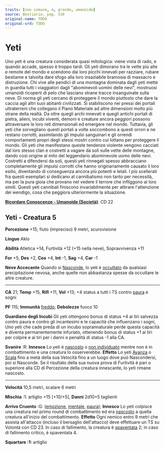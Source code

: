 ```yaml
---
traits: [non comune, n, grande, umanoide]
source: Bestiario, pag. 338
original-name: TODO
original-srd: TODO
---
```


# Yeti

Uno yeti è una creatura considerata quasi mitologica: viene vista di rado, e
quando accade, spesso è troppo tardi. Gli yeti dimorano tra le vette più alte e
remote del mondo e scendono dai loro picchi innevati per razziare, rubare
bestiame e talvolta dare sfogo alla loro insaziabile bramosia di massacro e
distruzione. Chi vive alle pendici di una montagna dominata dagli yeti mette in
guardia tutti i viaggiatori dagli "abominevoli uomini delle nevi", mostruosi
umanoidi ricoperti di pelo che lasciano strane tracce insanguinate sulla neve.
Di norma gli yeti cercano di proteggere il mondo piuttosto che dare la caccia
agli altri suoi abitanti civilizzati. Si stabiliscono nei pressi dei portali
ultraterreni che collegano il Piano Materiale ad altre dimensioni molto più
strane della realtà. Da oltre quegli archi innevati e quegli antichi portali di
pietra, alieni, incubi viventi, demoni e creature ancora peggiori possono
attraversare le loro reti dimensionali ed emergere nel mondo. Tuttavia, gli yeti
che sorvegliano questi portali a volte soccombono a questi orrori e ne restano
corrotti, assimilando gli impulsi sanguinari e gli orrendi comportamenti propri
degli stessi mostri contro cui lottano per proteggere il mondo. Gli yeti che
manifestano queste tendenze violente vengono cacciati dal loro stesso clan e
costretti a vagare da soli sulle vette delle montagne, dando così origine al
mito del leggendario abominevole uomo delle nevi. Costretti a difendersi da
soli, questi yeti rinnegati spesso abbracciano completamente gli impulsi
corrotti che hanno originariamente causato il loro esilio, diventando di
conseguenza ancora più potenti e letali. I più scellerati fra questi esemplari
si dedicano al cannibalismo non tanto per necessità, ma per la pura gioia che
provano nel vedere il terrore che infliggono ai loro simili. Questi yeti
cannibali finiscono invariabilmente per attirare l'attenzione dei wendigo, cosa
che peggiora ulteriormente la situazione.

**[Ricordare Conoscenze - Umanoide (Società)](/azioni/abilita/ricordare-conoscenze)**:
CD 22

## Yeti - Creatura 5

**Percezione** +15; fiuto (impreciso) 9 metri, scurovisione

**Lingue** Aklo

**Abilità** Atletica +14, Furtività +12 (+15 nella neve), Sopravvivenza +11

**For** +5, **Des** +2, **Cos** +4, **Int** -1, **Sag** +4, **Car** -1

**Neve Accecante** Quando si [Nasconde](/azioni/abilita/nascondersi), lo yeti è
[occultato](/condizioni/occultato) da qualsiasi precipitazione nevosa, anche
quelle non abbastanza spesse da occultare le altre creature.

---

**CA** 21; **Temp** +15, **Rifl** +11, **Vol** +13; +4 status a tutti i TS
contro [paura](/tratti/paura) e sogni

**PF** 115; **Immunità** [freddo](/tratti/freddo); **Debolezze** fuoco 10

**Guardiano degli Incubi** Gli yeti ottengono bonus di status +4 ai tiri
salvezza contro paura e contro gli incantesimi e le capacità che influenzano i
sogni, Uno yeti che cade preda di un incubo soprannaturale perde questa capacità
e diventa permanentemente infuriato, ottenendo bonus di status +1 ai tiri per
colpire e ai tiri per i danni e penalità di status -1 alla CA.

**Svanire** :R: **Innesco** Lo yeti è [nascosto](/condizioni/nascosto) o
[non individuato](/condizioni/non-individuato) mentre non è in combattimento e
una creatura lo osserverebbe. **Effetto** Lo yeti
[Avanza](/azioni/base/avanzare) o [Scala](/azioni/abilita/scalare) fino a metà
della sua Velocità fino a un luogo dove può Nascondersi, poi si Nasconde. Se il
risultato della sua nuova prova di Furtività è pari o superiore alla CD di
Percezione della creatura innescante, lo yeti rimane nascosto.

---

**Velocità** 10,5 metri, scalare 6 metri

**Mischia** :1: artiglio +15 \[+10/+5], **Danni** 2d10+5 taglienti

**Arrivo Cruento** :G: ([emozione](/tratti/emozione),
[mentale](/tratti/mentale), [paura](/tratti/paura)); **Innesco** Lo yeti
colpisce una creatura nel primo round di combattimento ed era
[nascosto](/condizioni/nascosto) a quella creatura all'inizio del combattimento.
**Effetto** Ogni nemico entro 9 metri che assista all'attacco (incluso il
bersaglio dell'attacco) deve effettuare un TS su Volontà con CD 23. In caso di
fallimento, la creatura è [spaventata](/condizioni/spaventato) 2; in caso di
fallimento critico, è spaventata 4.

**Squartare** **:1:** artiglio
